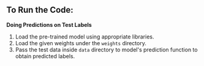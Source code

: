 ## To Run the Code:
**Doing Predictions on Test Labels**
1. Load the pre-trained model using appropriate libraries.
2. Load the given weights under the ```weights``` directory. 
3. Pass the test data inside ```data``` directory to model's prediction function to obtain predicted labels.